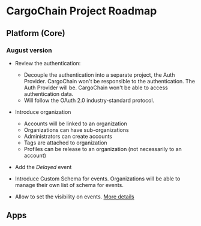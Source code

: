 # CargoChain Project Roadmap

## Platform (Core)

### August version
- Review the authentication:
    - Decouple the authentication into a separate project, the Auth Provider. CargoChain won't
      be responsible to the authentication. The Auth Provider will be. CargoChain won't be able
      to access authentication data.
    - Will follow the OAuth 2.0 industry-standard protocol.

- Introduce organization
    - Accounts will be linked to an organization
    - Organizations can have sub-organizations
    - Administrators can create accounts
    - Tags are attached to organization
    - Profiles can be release to an organization (not necessarily to an account)

- Add the *Delayed* event

- Introduce Custom Schema for events. Organizations will be able to manage their own list of
  schema for events.

- Allow to set the visibility on events. [More details](https://github.com/jadelogistics/api-doc/wiki/API-Cargo-Events#visibility)

## Apps